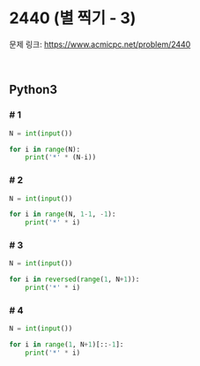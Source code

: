 # 2440 (별 찍기 - 3)

문제 링크: <https://www.acmicpc.net/problem/2440>

<br>

## Python3

### \# 1

```python
N = int(input())

for i in range(N):
    print('*' * (N-i))
```

### \# 2

```python
N = int(input())

for i in range(N, 1-1, -1):
    print('*' * i)
```

### \# 3

```python
N = int(input())

for i in reversed(range(1, N+1)):
    print('*' * i)
```

### \# 4

```python
N = int(input())

for i in range(1, N+1)[::-1]:
    print('*' * i)
```
